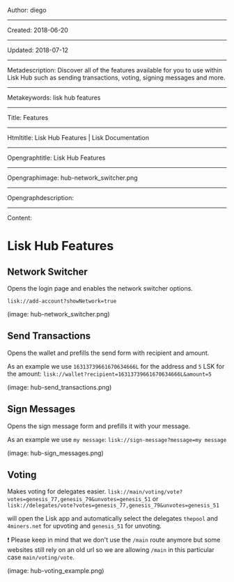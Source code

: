 Author: diego

----

Created: 2018-06-20

----

Updated: 2018-07-12

----

Metadescription: Discover all of the features available for you to use within Lisk Hub such as sending transactions, voting, signing messages and more.

----

Metakeywords: lisk hub features

----

Title: Features

----

Htmltitle: Lisk Hub Features | Lisk Documentation

----

Opengraphtitle: Lisk Hub Features

----

Opengraphimage: hub-network_switcher.png

----

Opengraphdescription: 

----

Content: 

# Lisk Hub Features

## Network Switcher

Opens the login page and enables the network switcher options.

`lisk://add-account?showNetwork=true`

(image: hub-network_switcher.png)

## Send Transactions

Opens the wallet and prefills the send form with recipient and amount.

As an example we use `16313739661670634666L` for the address and `5` LSK for the amount:
`lisk://wallet?recipient=16313739661670634666L&amount=5`

(image: hub-send_transactions.png)

## Sign Messages

Opens the sign message form and prefills it with your message.

As an example we use `my message`:
`lisk://sign-message?message=my message`

(image: hub-sign_messages.png)

## Voting

Makes voting for delegates easier. 
`lisk://main/voting/vote?votes=genesis_77,genesis_79&unvotes=genesis_51` or 
`lisk://delegates/vote?votes=genesis_77,genesis_79&unvotes=genesis_51` 

will open the Lisk app and automatically select the delegates `thepool` and `4miners.net` for upvoting and `genesis_51` for unvoting.

❗️ Please keep in mind that we don't use the `/main` route anymore but some websites still rely on an old url so we are allowing `/main` in this particular case `main/voting/vote`.

(image: hub-voting_example.png)
